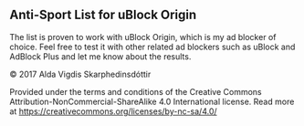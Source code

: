## Anti-Sport List for uBlock Origin

The list is proven to work with uBlock Origin, which is my ad blocker of choice.
Feel free to test it with other related ad blockers such as uBlock and
AdBlock Plus and let me know about the results.

© 2017 Alda Vigdis Skarphedinsdóttir

Provided under the terms and conditions of the Creative Commons
Attribution-NonCommercial-ShareAlike 4.0 International license.
Read more at https://creativecommons.org/licenses/by-nc-sa/4.0/

